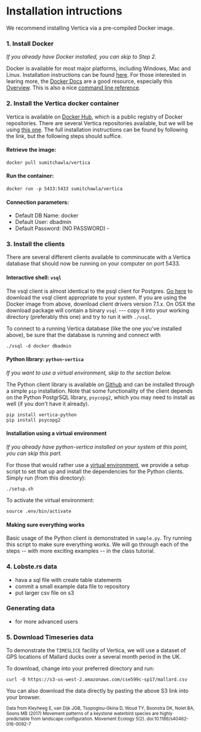 # Installation intructions

We recommend installing Vertica via a pre-compiled Docker image.

### 1. Install Docker
*If you already have Docker installed, you can skip to Step 2.*

Docker is available for most major platforms, including Windows, Mac and Linux.
Installation instructions can be found [here](https://docs.docker.com/engine/getstarted/step_one/).
For those interested in learing more, the [Docker Docs](https://docs.docker.com) are a good
resource, especially this [Overview](https://docs.docker.com/engine/understanding-docker/).
This is also a nice [command line reference](https://docs.docker.com/engine/reference/commandline/docker/).

### 2. Install the Vertica docker container
Vertica is available on [Docker Hub](https://hub.docker.com/), which is a public
registry of Docker repositories. There are several Vertica repositories available,
but we will be using [this one](https://hub.docker.com/r/sumitchawla/vertica/).
The full installation instructions can be found by following the link, but the following
steps should suffice.

#### Retrieve the image:
`docker pull sumitchawla/vertica`

#### Run the container:
`docker run -p 5433:5433 sumitchawla/vertica`

#### Connection parameters:
- Default DB Name: docker
- Default User: dbadmin
- Default Password: (NO PASSWORD) -

### 3. Install the clients
There are several different clients available to comminucate with a Vertica database
that should now be running on your computer on port 5433.
 
#### Interactive shell: `vsql`
The vsql client is almost identical to the psql client for Postgres. [Go here](https://my.vertica.com/download/vertica/client-drivers/) to download the vsql client appropriate to your system. If you are using the Docker image from above, download client drivers version 7.1.x. On OSX the download package will contain a binary `vsql` --- copy it into your working directory (preferably this one) and try to run it with `./vsql`. 

To connect to a running Vertica database (like the one you've installed above), be sure that the database is running and connect with 
```
./vsql -d docker dbadmin
```
#### Python library: `python-vertica` 
*If you want to use a virtual environment, skip to the section below.*

The Python client library is available on [Github](https://github.com/uber/vertica-python) and can be installed through a simple `pip` installation.
Note that some functionality of the client depends on the Python PostgrSQL library, 
`psycopg2`, which you may need to install as well (if you don't have it already).
```
pip install vertica-python
pip install psycopg2
```

#### Installation using a virtual environment
*If you already have python-vertica installed on your system at this point, you can skip this part.*

For those that would rather use a [virtual environment](http://python-guide-pt-br.readthedocs.io/en/latest/dev/virtualenvs/), we provide a setup script to set that up and install the
dependencies for the Python clients. Simply run (from this directory):
```
./setup.sh
```
To activate the virtual environment:
```
source .env/bin/activate
```

#### Making sure everything works
Basic usage of the Python client is demonstrated in `sample.py`. 
Try running this script to make sure everything works. We will go through each of
the steps -- with more exciting examples -- in the class tutorial.

### 4. Lobste.rs data
- hava a sql file with create table statements
- commit a small example data file to repository
- put larger csv file on s3 

### Generating data
- for more advanced users

### 5. Download Timeseries data
To demonstrate the `TIMESLICE` facility of Vertica, we will use a dataset of GPS locations of Mallard ducks over a several month period in the UK. 

To download, change into your preferred directory and run: 
```
curl -O https://s3-us-west-2.amazonaws.com/cse599c-sp17/mallard.csv
```
You can also download the data directly by pasting the above S3 link into your browser. 

<small>Data from Kleyheeg E, van Dijk JGB, Tsopoglou-Gkina D, Woud TY, Boonstra DK, Nolet BA, Soons MB (2017) Movement patterns of a keystone waterbird species are highly predictable from landscape configuration. Movement Ecology 5(2). doi:10.1186/s40462-016-0092-7 </small>

